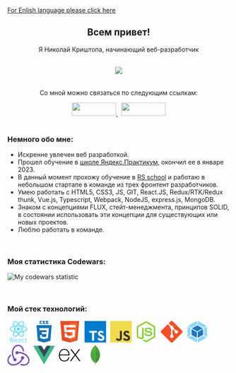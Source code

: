 [For Enlish language please click here](https://github.com/NikolayKrishtopa)
<br />
<div align="center">
<h2>Всем привет!</h2>
<p>Я Николай Криштопа, начинающий веб-разработчик</p>
</div>

<br />

<div align="center">
<img src="https://xakep.ru/wp-content/uploads/2015/08/41885761_xl.jpg" width="500" />
</div>

<br />

<div align="center">
  <p>Со мной можно связаться по следующим ссылкам:</p>
  <a href="https://t.me/Nikolay_Krishtopa">
    <img src="https://img.shields.io/badge/Telegram-blue?logo=telegram"  width="100" height="30"/>
  </a>
  &nbsp;
  <a href="mailto:Nikolay.krishtopa@gmail.com">
    <img src="https://img.shields.io/badge/email-yellow?logo=gmail" width="100" height="30"/>
  </a>
</div>

<br />

### Немного обо мне:

- Искренне увлечен веб разработкой.
- Прошел обучение в [школе Яндекс.Практикум](https://practicum.yandex.ru/), окончил ее в январе 2023.
- В данный момент прохожу обучение в [RS school](https://rs.school/) и работаю в небольшом стартапе в команде из трех фронтент разработчиков.
- Умею работать с HTML5, CSS3, JS, GIT, React.JS, Redux/RTK/Redux thunk, Vue.js, Typescript, Webpack, NodeJS, express.js, MongoDB.
- Знаком с концепциями FLUX, стейт-менеджмента, принципов SOLID, в состоянии использовать эти концепции для существующих или новых проектов.
- Люблю работать в команде.

<br />

### Моя статистика Codewars:

![My codewars statistic](https://www.codewars.com/users/rsschool_89a4fa49beaf0ef2/badges/large)

<br />

### Мой стек технологий:

<div>
  <img src="https://github.com/devicons/devicon/blob/master/icons/react/react-original-wordmark.svg" title="React" alt="React" width="50" height="50"/>&nbsp;
  <img src="https://github.com/devicons/devicon/blob/master/icons/css3/css3-plain-wordmark.svg"  title="CSS3" alt="CSS" width="50" height="50"/>&nbsp;
  <img src="https://github.com/devicons/devicon/blob/master/icons/html5/html5-original.svg" title="HTML5" alt="HTML5" width="50" height="50"/>&nbsp;
    <img src="https://github.com/devicons/devicon/blob/master/icons/typescript/typescript-original.svg" title="Typescript" alt="Typescript" width="50" height="50"/>&nbsp;
  <img src="https://github.com/devicons/devicon/blob/master/icons/javascript/javascript-original.svg" title="JavaScript" alt="JavaScript" width="50" height="50"/>&nbsp;
  <img src="https://github.com/devicons/devicon/blob/master/icons/nodejs/nodejs-original.svg" title="NodeJS" alt="NodeJS" width="50" height="50"/>&nbsp;
  <img src="https://github.com/devicons/devicon/blob/master/icons/git/git-original.svg" title="Git" alt="Git" width="50" height="50"/>&nbsp;
  <img src="https://github.com/devicons/devicon/blob/master/icons/webpack/webpack-original.svg" title="Webpack" alt="Webpack" width="50" height="50"/>&nbsp;
  <img src="https://github.com/devicons/devicon/blob/master/icons/redux/redux-original.svg" title="Redux" alt="Redux" width="50" height="50"/>&nbsp;
     <img src="https://github.com/devicons/devicon/blob/master/icons/vuejs/vuejs-original.svg" title="VueJS" alt="VueJS" width="50" height="50"/>&nbsp;
  <img src="https://github.com/devicons/devicon/blob/master/icons/express/express-original.svg" title="express" alt="express" width="50" height="50"/>&nbsp;
  <img src="https://github.com/devicons/devicon/blob/master/icons/mongodb/mongodb-original.svg" title="mongodb" alt="mongodb" width="50" height="50"/>&nbsp;
</div>
